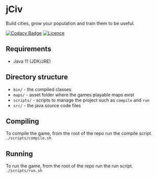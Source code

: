 # jCiv
Build cities, grow your population and train them to be useful.

[![Codacy Badge](https://api.codacy.com/project/badge/Grade/c93b1e46c7654ea287ef2a0aa16ae922)](https://app.codacy.com/manual/stevenharradineOrganization/jCiv?utm_source=github.com&utm_medium=referral&utm_content=stevenharradine/jCiv&utm_campaign=Badge_Grade_Dashboard)
[![Licence](https://img.shields.io/badge/Licence-ISC-blue.svg)](https://opensource.org/licenses/ISC)

## Requirements
 * Java 11 (JDK/JRE)

## Directory structure
 * `bin/` - the compiled classes
 * `maps/` - asset folder where the games playable maps exist
 * `scripts/` - scripts to manage the project such as `compile` and `run`
 * `src/` - the java source code files

## Compiling
To compile the game, from the root of the repo run the compile script.
```./scripts/compile.sh```

## Running
To run the game, from the root of the repo run the run script.
```./scripts/run.sh```
